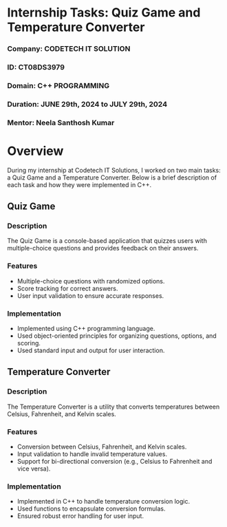 # Internship Tasks: Quiz Game and Temperature Converter

### Company: CODETECH IT SOLUTION
### ID: CT08DS3979
### Domain: C++ PROGRAMMING
### Duration: JUNE 29th, 2024 to JULY 29th, 2024
### Mentor: Neela Santhosh Kumar  


# Overview
During my internship at Codetech IT Solutions, I worked on two main tasks: a Quiz Game and a Temperature Converter. Below is a brief description of each task and how they were implemented in C++.

## Quiz Game
### Description
The Quiz Game is a console-based application that quizzes users with multiple-choice questions and provides feedback on their answers.

### Features
- Multiple-choice questions with randomized options.
- Score tracking for correct answers.
- User input validation to ensure accurate responses.

### Implementation
- Implemented using C++ programming language.
- Used object-oriented principles for organizing questions, options, and scoring.
- Used standard input and output for user interaction.

## Temperature Converter
### Description
The Temperature Converter is a utility that converts temperatures between Celsius, Fahrenheit, and Kelvin scales.

### Features
- Conversion between Celsius, Fahrenheit, and Kelvin scales.
- Input validation to handle invalid temperature values.
- Support for bi-directional conversion (e.g., Celsius to Fahrenheit and vice versa).

### Implementation
- Implemented in C++ to handle temperature conversion logic.
- Used functions to encapsulate conversion formulas.
- Ensured robust error handling for user input.

